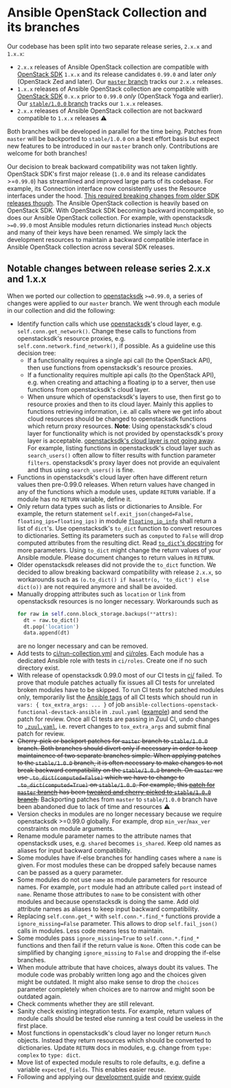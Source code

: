 # Ansible OpenStack Collection and its branches

Our codebase has been split into two separate release series, `2.x.x` and `1.x.x`:

* `2.x.x` releases of Ansible OpenStack collection are compatible with [OpenStack SDK][openstacksdk] `1.x.x` and its
  release candidates `0.99.0` and later *only* (OpenStack Zed and later). Our [`master` branch][a-c-o-branch-master]
  tracks our `2.x.x` releases.
* `1.x.x` releases of Ansible OpenStack collection are compatible with [OpenStack SDK][openstacksdk] `0.x.x` prior to
  `0.99.0` *only* (OpenStack Yoga and earlier). Our [`stable/1.0.0` branch][a-c-o-branch-stable-1-0-0] tracks our
  `1.x.x` releases.
* `2.x.x` releases of Ansible OpenStack collection are not backward compatible to `1.x.x` releases ⚠️

Both branches will be developed in parallel for the time being. Patches from `master` will be backported to
`stable/1.0.0` on a best effort basis but expect new features to be introduced in our `master` branch only.
Contributions are welcome for both branches!

Our decision to break backward compatibility was not taken lightly. OpenStack SDK's first major release (`1.0.0` and its
release candidates >=`0.99.0`) has streamlined and improved large parts of its codebase. For example, its Connection
interface now consistently uses the Resource interfaces under the hood. [This required breaking changes from older SDK
releases though][openstacksdk-release-notes-zed]. The Ansible OpenStack collection is heavily based on OpenStack SDK.
With OpenStack SDK becoming backward incompatible, so does our Ansible OpenStack collection. For example, with
openstacksdk `>=0.99.0` most Ansible modules return dictionaries instead `Munch` objects and many of their keys have
been renamed. We simply lack the development resources to maintain a backward compatible interface in Ansible OpenStack
collection across several SDK releases.

[a-c-o-branch-master]: https://opendev.org/openstack/ansible-collections-openstack/src/branch/master
[a-c-o-branch-stable-1-0-0]: https://opendev.org/openstack/ansible-collections-openstack/src/branch/stable/1.0.0
[ansible-tags]: https://docs.ansible.com/ansible/latest/user_guide/playbooks_tags.html
[openstacksdk-cloud-layer-stays]: https://meetings.opendev.org/irclogs/%23openstack-sdks/%23openstack-sdks.2022-04-27.log.html
[openstacksdk-release-notes-zed]: https://docs.openstack.org/releasenotes/openstacksdk/zed.html
[openstacksdk-to-dict]: https://opendev.org/openstack/openstacksdk/src/branch/master/openstack/resource.py
[openstacksdk]: https://opendev.org/openstack/openstacksdk

## Notable changes between release series 2.x.x and 1.x.x

When we ported our collection to [openstacksdk][openstacksdk] `>=0.99.0`, a series of changes were applied to our
`master` branch. We went through each module in our collection and did the following:

* Identify function calls which use [openstacksdk][openstacksdk]'s cloud layer, e.g. `self.conn.get_network()`. Change
  these calls to functions from openstacksdk's resource proxies, e.g. `self.conn.network.find_network()`, if possible.
  As a guideline use this decision tree:
  - If a functionality requires a single api call (to the OpenStack API), then use functions from openstacksdk's
    resource proxies.
  - If a functionality requires multiple api calls (to the OpenStack API), e.g. when creating and attaching a floating
    ip to a server, then use functions from openstacksdk's cloud layer.
  - When unsure which of openstacksdk's layers to use, then first go to resource proxies and then to its cloud layer.
    Mainly this applies to functions retrieving information, i.e. all calls where we get info about cloud resources
    should be changed to openstacksdk functions which return proxy resources.
  **Note**: Using openstacksdk's cloud layer for functionality which is not provided by openstacksdk's proxy layer is
  acceptable. [openstacksdk's cloud layer is not going away][openstacksdk-cloud-layer-stays]. For example, listing
  functions in openstacksdk's cloud layer such as `search_users()` often allow to filter results with function parameter
  `filters`. openstacksdk's proxy layer does not provide an equivalent and thus using `search_users()` is fine.
* Functions in openstacksdk's cloud layer often have different return values then pre-0.99.0 releases. When return
  values have changed in any of the functions which a module uses, update `RETURN` variable. If a module has no `RETURN`
  variable, define it.
* Only return data types such as lists or dictionaries to Ansible. For example, the return statement
  `self.exit_json(changed=False, floating_ips=floating_ips)` in module [`floating_ip_info`](
  ../plugins/modules/floating_ip_info.py) shall return a list of `dict`'s. Use openstacksdk's `to_dict` function to
  convert resources to dictionaries. Setting its parameters such as `computed` to `False` will drop computed attributes
  from the resulting dict. Read [`to_dict`'s docstring][openstacksdk-to-dict] for more parameters. Using `to_dict` might
  change the return values of your Ansible module. Please document changes to return values in `RETURN`.
* Older openstacksdk releases did not provide the `to_dict` function. We decided to allow breaking backward
  compatibility with release `2.x.x`, so workarounds such as `(o.to_dict() if hasattr(o, 'to_dict') else dict(o))` are
  not required anymore and shall be avoided.
* Manually dropping attributes such as `location` or `link` from openstacksdk resources is no longer necessary.
  Workarounds such as
  ```Python
  for raw in self.conn.block_storage.backups(**attrs):
    dt = raw.to_dict()
    dt.pop('location')
    data.append(dt)
  ```
  are no longer necessary and can be removed.
* Add tests to [ci/run-collection.yml](../ci/run-collection.yml) and [ci/roles](../ci/roles). Each module has a
  dedicated Ansible role with tests in `ci/roles`. Create one if no such directory exist.
* With release of openstacksdk 0.99.0 most of our CI tests in [ci/](../ci/) failed. To prove that module patches
  actually fix issues all CI tests for unrelated broken modules have to be skipped. To run CI tests for patched modules
  only, temporarily list the [Ansible tags][ansible-tags] of all CI tests which should run in
  `vars: { tox_extra_args: ... }` of job `ansible-collections-openstack-functional-devstack-ansible` in `.zuul.yaml`
  ([example](https://review.opendev.org/c/openstack/ansible-collections-openstack/+/825291/16/.zuul.yaml)) and send the
  patch for review. Once all CI tests are passing in Zuul CI, undo changes to [`.zuul.yaml`](../.zuul.yaml), i.e. revert
  changes to `tox_extra_args` and submit final patch for review.
* ~~Cherry-pick or backport patches for `master` branch to `stable/1.0.0` branch. Both branches should divert only if
  necessary in order to keep maintainence of two separate branches simple. When applying patches to the `stable/1.0.0`
  branch, it is often necessary to make changes to not break backward compatibility on the `stable/1.0.0` branch. On
  `master` we use `.to_dict(computed=False)` which we have to change to `.to_dict(computed=True)` on `stable/1.0.0`. For
  example, this [patch for `master` branch](
  https://review.opendev.org/c/openstack/ansible-collections-openstack/+/828108) has been [tweaked and cherry-picked to
  `stable/1.0.0` branch](https://review.opendev.org/c/openstack/ansible-collections-openstack/+/836312).~~
  Backporting patches from `master` to `stable/1.0.0` branch have been abandoned due to lack of time and resources ⚠️
* Version checks in modules are no longer necessary because we require openstacksdk >=0.99.0 globally. For example,
  drop `min_ver`/`max_ver` constraints on module arguments.
* Rename module parameter names to the attribute names that openstacksdk uses, e.g. `shared` becomes `is_shared`. Keep
  old names as aliases for input backward compatibility.
* Some modules have if-else branches for handling cases where a `name` is given. For most modules these can be dropped
  safely because names can be passed as a query parameter.
* Some modules do not use `name` as module parameters for resource names. For example, `port` module had an attribute
  called `port` instead of `name`. Rename those attributes to `name` to be consistent with other modules and because
  openstacksdk is doing the same. Add old attribute names as aliases to keep input backward compatibility.
* Replacing `self.conn.get_*` with `self.conn.*.find_*` functions provide a `ignore_missing=False` parameter. This
  allows to drop `self.fail_json()` calls in modules. Less code means less to maintain.
* Some modules pass `ignore_missing=True` to `self.conn.*.find_*` functions and then fail if the return value is `None`.
  Often this code can be simplified by changing `ignore_missing` to `False` and dropping the if-else branches.
* When module attribute that have choices, always doubt its values. The module code was probably written long ago and
  the choices given might be outdated. It might also make sense to drop the `choices` parameter completely when choices
  are to narrow and might soon be outdated again.
* Check comments whether they are still relevant.
* Sanity check existing integration tests. For example, return values of module calls should be tested else running a
  test could be useless in the first place.
* Most functions in openstacksdk's cloud layer no longer return `Munch` objects. Instead they return resources which
  should be converted to dictionaries. Update `RETURN` docs in modules, e.g. change from `type: complex` to
  `type: dict`.
* Move list of expected module results to role defaults, e.g. define a variable `expected_fields`. This enables easier
  reuse.
* Following and applying our [development guide](contributing.md) and [review guide](reviewing.md)
